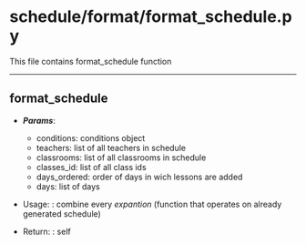 # schedule/format/format_schedule.py
  
This file contains format_schedule function

---

## format_schedule
  * ***Params***:
      * conditions: conditions object
      * teachers: list of all teachers in schedule
      * classrooms: list of all classrooms in schedule
      * classes_id: list of all class ids
      * days_ordered: order of days in wich lessons are added
      * days: list of days
    
  * Usage:
  : combine every *expantion* 
  (function that operates on already generated schedule)
    
  * Return:
  : self
